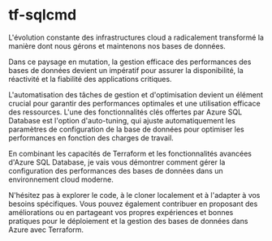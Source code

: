 # tf-sqlcmd

L'évolution constante des infrastructures cloud a radicalement transformé la manière dont nous gérons et maintenons nos bases de données. 

Dans ce paysage en mutation, la gestion efficace des performances des bases de données devient un impératif pour assurer la disponibilité, la réactivité et la fiabilité des applications critiques.

L'automatisation des tâches de gestion et d'optimisation devient un élément crucial pour garantir des performances optimales et une utilisation efficace des ressources. L'une des fonctionnalités clés offertes par Azure SQL Database est l'option d'auto-tuning, qui ajuste automatiquement les paramètres de configuration de la base de données pour optimiser les performances en fonction des charges de travail.

En combinant les capacités de Terraform et les fonctionnalités avancées d'Azure SQL Database, je vais vous démontrer comment gérer la configuration des performances des bases de données dans un environnement cloud moderne.

N'hésitez pas à explorer le code, à le cloner localement et à l'adapter à vos besoins spécifiques. Vous pouvez également contribuer en proposant des améliorations ou en partageant vos propres expériences et bonnes pratiques pour le déploiement et la gestion des bases de données dans Azure avec Terraform.
